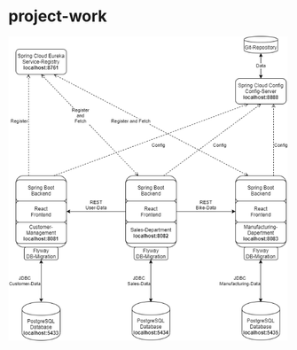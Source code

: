 # project-work

![cover](https://raw.githubusercontent.com/michael-steinert-repository/project-work/main/.github/images/system-overview.png)